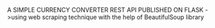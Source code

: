 A SIMPLE CURRENCY CONVERTER REST API PUBLISHED ON FLASK
->using web scraping technique with the help of BeautifulSoup library

